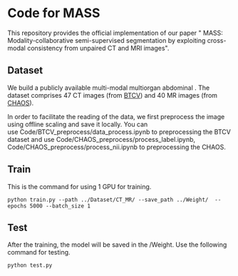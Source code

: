 # Code for MASS


This repository provides the official implementation of our paper " MASS: Modality-collaborative semi-supervised segmentation  by exploiting cross-modal consistency from unpaired CT and MRI images".

## Dataset
We build a publicly available multi-modal multiorgan abdominal . The dataset comprises 47 CT images (from [BTCV](https://www.synapse.org/#!Synapse:syn3193805/wiki/)) and 40 MR images (from [CHAOS](https://chaos.grand-challenge.org/)). 

In order to facilitate the reading of the data, we first preprocess the image using offline scaling and save it locally. You can use Code/BTCV_preprocess/data_process.ipynb to preprocessing the BTCV dataset and use Code/CHAOS_preprocess/process_label.ipynb, Code/CHAOS_preprocess/process_nii.ipynb to preprocessing the CHAOS.

## Train
This is the command for using 1 GPU for training.

```
python train.py --path ../Dataset/CT_MR/ --save_path ../Weight/  --epochs 5000 --batch_size 1
```

## Test
After the training, the model will be saved in the /Weight. Use the following command for testing.
```
python test.py  
```
